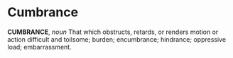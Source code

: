 # Cumbrance

**CUMBRANCE**, _noun_ That which obstructs, retards, or renders motion or action difficult and toilsome; burden; encumbrance; hindrance; oppressive load; embarrassment.